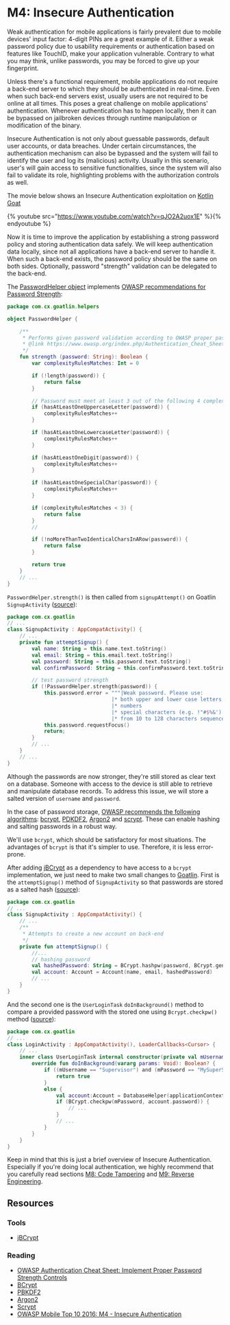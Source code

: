 M4: Insecure Authentication
===========================

Weak authentication for mobile applications is fairly prevalent due to mobile
devices' input factor: 4-digit PINs are a great example of it.
Either a weak password policy due to usability requirements or authentication
based on features like TouchID, make your application vulnerable. Contrary to
what you may think, unlike passwords, you may be forced to give up your
fingerprint.

Unless there's a functional requirement, mobile applications do not require a
back-end server to which they should be authenticated in real-time. Even when
such back-end servers exist, usually users are not required to be online at all
times. This poses a great challenge on mobile applications' authentication. 
Whenever authentication has to happen locally, then it can be bypassed on
jailbroken devices through runtime manipulation or modification of the binary.

Insecure Authentication is not only about guessable passwords, default user
accounts, or data breaches. Under certain circumstances, the authentication
mechanism can also be bypassed and the system will fail to identify the user and
log its (malicious) activity. Usually in this scenario, user's will gain access
to sensitive functionalities, since the system will also fail to validate its
role, highlighting problems with the authorization controls as well.

The movie below shows an Insecure Authentication exploitation on [Kotlin
Goat][0]

{% youtube src="https://www.youtube.com/watch?v=qJO2A2uox1E" %}{% endyoutube %}

Now it is time to improve the application by establishing a strong password
policy and storing authentication data safely. We will keep authentication data
locally, since not all applications have a back-end server to handle it. When
such a back-end exists, the password policy should be the same on both sides.
Optionally, password "strength" validation can be delegated to the back-end.

The [PasswordHelper object][4] implements [OWASP recommendations for Password
Strength][1]:

```kotlin
package com.cx.goatlin.helpers

object PasswordHelper {

    /**
     * Performs given password validation according to OWASP proper password strength
     * @link https://www.owasp.org/index.php/Authentication_Cheat_Sheet#Implement_Proper_Password_Strength_Controls
     */
    fun strength (password: String): Boolean {
        var complexityRulesMatches: Int = 0

        if (!length(password)) {
            return false
        }

        // Password must meet at least 3 out of the following 4 complexity rules
        if (hasAtLeastOneUppercaseLetter(password)) {
            complexityRulesMatches++
        }

        if (hasAtLeastOneLowercaseLetter(password)) {
            complexityRulesMatches++
        }

        if (hasAtLeastOneDigit(password)) {
            complexityRulesMatches++
        }

        if (hasAtLeastOneSpecialChar(password)) {
            complexityRulesMatches++
        }

        if (complexityRulesMatches < 3) {
            return false
        }
        //

        if (!noMoreThanTwoIdenticalCharsInARow(password)) {
            return false
        }

        return true
    }
    // ...
}
```

`PasswordHelper.strength()` is then called from `signupAttempt()` on Goatlin
`SignupActivity` ([source][5]):

```kotlin
package com.cx.goatlin
// ...
class SignupActivity : AppCompatActivity() {
    // ...
    private fun attemptSignup() {
        val name: String = this.name.text.toString()
        val email: String = this.email.text.toString()
        val password: String = this.password.text.toString()
        val confirmPassword: String = this.confirmPassword.text.toString()

        // test password strength
        if (!PasswordHelper.strength(password)) {
            this.password.error = """|Weak password. Please use:
                                  |* both upper and lower case letters
                                  |* numbers
                                  |* special characters (e.g. !"#$%&')
                                  |* from 10 to 128 characters sequence""".trimMargin()
            this.password.requestFocus()
            return;
        }
        // ...
    }
    // ...
}
```

Although the passwords are now stronger, they're still stored as clear text on a
database. Someone with access to the device is still able to retrieve and
manipulate database records. To address this issue, we will store a salted
version of `username` and `password`.

In the case of password storage, [OWASP recommends the following algorithms][6]:
[bcrypt][7], [PDKDF2][8], [Argon2][9] and [scrypt][10]. These can enable hashing
and salting passwords in a robust way. 

We'll use `bcrypt`, which should be satisfactory for most situations. The
advantages of `bcrypt` is that it's simpler to use. Therefore, it is less
error-prone.

After adding [jBCrypt][11] as a dependency to have access to a `bcrypt`
implementation, we just need to make two small changes to [Goatlin][0].
First is the `attemptSignup()` method of `SignupActivity` so that passwords are
stored as a salted hash ([source][12]):

```kotlin
package com.cx.goatlin
// ...
class SignupActivity : AppCompatActivity() {
    // ...
    /**
     * Attempts to create a new account on back-end
     */
    private fun attemptSignup() {
        //...
        // hashing password
        val hashedPassword: String = BCrypt.hashpw(password, BCrypt.gensalt())
        val account: Account = Account(name, email, hashedPassword)
        // ...
    }
}
```
And the second one is the `UserLoginTask` `doInBackground()` method to compare
a provided password with the stored one using `Bcrypt.checkpw()` method
([source][13]):

```kotlin
package com.cx.goatlin
// ...
class LoginActivity : AppCompatActivity(), LoaderCallbacks<Cursor> {
    // ...
    inner class UserLoginTask internal constructor(private val mUsername: String, private val mPassword: String) : AsyncTask<Void, Void, Boolean>() {
        override fun doInBackground(vararg params: Void): Boolean? {
            if ((mUsername == "Supervisor") and (mPassword == "MySuperSecretPassword123!")){
                return true
            }
            else {
                val account:Account = DatabaseHelper(applicationContext).getAccount(mUsername)
                if (BCrypt.checkpw(mPassword, account.password)) {
                    // ...
                }
                // ...
            }
        }
    }
}
```

Keep in mind that this is just a brief overview of Insecure Authentication.
Especially if you're doing local authentication, we highly recommend that you
carefully read sections [M8: Code Tampering][2] and [M9: Reverse
Engineering][3].

## Resources

### Tools

* [jBCrypt][11]

### Reading

* [OWASP Authentication Cheat Sheet: Implement Proper Password Strength Controls][1]
* [BCrypt][7]
* [PBKDF2][8]
* [Argon2][9]
* [Scrypt][10]
* [OWASP Mobile Top 10 2016: M4 - Insecure Authentication][14]

[0]: https://github.com/Checkmarx/Goatlin
[1]: https://www.owasp.org/index.php/Authentication_Cheat_Sheet#Implement_Proper_Password_Strength_Controls
[2]: ../m8-code-tampering/README.md
[3]: ../m9-reverse-engineering/README.md
[4]: https://github.com/Checkmarx/Goatlin/blob/feature/m4-insecure-authentication/packages/clients/android/app/src/main/java/com/cx/goatlin/helpers/PasswordHelper.kt
[5]: https://github.com/Checkmarx/Goatlin/blob/feature/m4-insecure-authentication/packages/clients/android/app/src/main/java/com/cx/goatlin/SignupActivity.kt#L42
[6]: https://www.owasp.org/index.php/Password_Storage_Cheat_Sheet#Leverage_an_adaptive_one-way_function
[7]: https://en.wikipedia.org/wiki/Bcrypt
[8]: https://en.wikipedia.org/wiki/PBKDF2
[9]: https://en.wikipedia.org/wiki/Argon2
[10]: https://en.wikipedia.org/wiki/Scrypt
[11]: http://www.mindrot.org/projects/jBCrypt/
[12]: https://github.com/Checkmarx/Goatlin/blob/feature/m4-insecure-authentication/packages/clients/android/app/src/main/java/com/cx/goatlin/SignupActivity.kt#L58
[13]: https://github.com/Checkmarx/Goatlin/blob/feature/m4-insecure-authentication/packages/clients/android/app/src/main/java/com/cx/goatlin/LoginActivity.kt#L225
[14]: https://www.owasp.org/index.php/Mobile_Top_10_2016-M4-Insecure_Authentication
